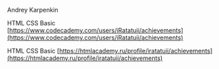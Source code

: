 
Andrey Karpenkin 

HTML CSS Basic [https://www.codecademy.com/users/iRatatuii/achievements](https://www.codecademy.com/users/iRatatuii/achievements)

HTML CSS Basic [https://htmlacademy.ru/profile/iratatuii/achievements](https://htmlacademy.ru/profile/iratatuii/achievements)
